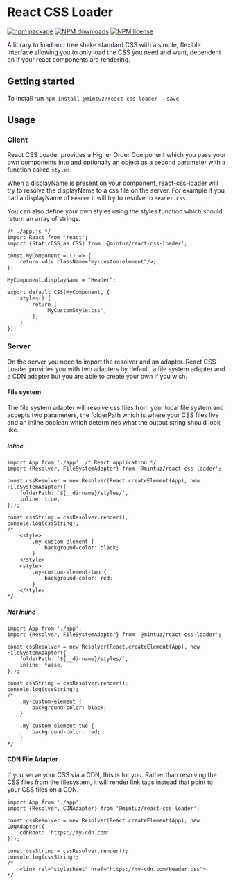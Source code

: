 # React CSS Loader
[![npm package](https://img.shields.io/npm/v/@mintuz/react-css-loader.svg)](https://www.npmjs.org/package/@mintuz/react-css-loader)
[![NPM downloads](http://img.shields.io/npm/dm/@mintuz/react-css-loader.svg)](https://npmjs.org/package/@mintuz/react-css-loader)
[![NPM license](https://img.shields.io/npm/l/@mintuz/react-css-loader.svg)](https://npmjs.org/package/@mintuz/react-css-loader)

A library to load and tree shake standard CSS with a simple, flexible interface allowing you to only load the CSS you need and want, dependent on if your react components are rendering.

## Getting started
To install run `npm install @mintuz/react-css-loader --save`

## Usage

### Client
React CSS Loader provides a Higher Order Component which you pass your own components into and optionally an object as a second parameter with a function called `styles`.

When a displayName is present on your component, react-css-loader will try to resolve the displayName to a css file on the server. For example if you had a displayName of `Header` it will try to resolve to `Header.css`.

You can also define your own styles using the styles function which should return an array of strings.

```
/* ./app.js */
import React from 'react';
import {StaticCSS as CSS} from '@mintuz/react-css-loader';

const MyComponent = () => {
    return <div className="my-custom-element"/>;
};

MyComponent.displayName = "Header";

export default CSS(MyComponent, {
    styles() {
        return [
            'MyCustomStyle.css',
        ];
    }
});
```

### Server
On the server you need to import the resolver and an adapter. React CSS Loader provides you with two adapters by default, a file system adapter and a CDN adapter but you are able to create your own if you wish.

#### File system
The file system adapter will resolve css files from your local file system and accepts two parameters, the folderPath which is where your CSS files live and an inline boolean which determines what the output string should look like.

##### Inline

```
import App from './app'; /* React application */
import {Resolver, FileSystemAdapter} from '@mintuz/react-css-loader';

const cssResolver = new Resolver(React.createElement(App), new FileSystemAdapter({
    folderPath: `${__dirname}/styles/`,
    inline: true,
}));

const cssString = cssResolver.render();
console.log(cssString);
/*
    <style>
        .my-custom-element {
            background-color: black;
        }
    </style>
    <style>
        .my-custom-element-two {
            background-color: red;
        }
    </style>
*/
```

##### Not Inline

```
import App from './app';
import {Resolver, FileSystemAdapter} from '@mintuz/react-css-loader';

const cssResolver = new Resolver(React.createElement(App), new FileSystemAdapter({
    folderPath: `${__dirname}/styles/`,
    inline: false,
}));

const cssString = cssResolver.render();
console.log(cssString);
/*
    .my-custom-element {
        background-color: black;
    }

    .my-custom-element-two {
        background-color: red;
    }
*/
```

#### CDN File Adapter
If you serve your CSS via a CDN, this is for you. Rather than resolving the CSS files from the filesystem, it will render link tags instead that point to your CSS files on a CDN.

```
import App from './app';
import {Resolver, CDNAdapter} from '@mintuz/react-css-loader';

const cssResolver = new Resolver(React.createElement(App), new CDNAdapter({
    cdnRoot: 'https://my-cdn.com'
}));

const cssString = cssResolver.render();
console.log(cssString);
/*
    <link rel="stylesheet" href="https://my-cdn.com/Header.css">
*/
```
